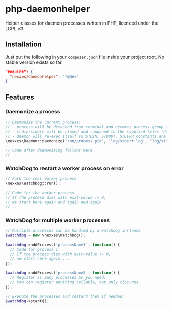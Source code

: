 # php-daemonhelper
Helper classes for daemon processes written in PHP, licenced under the LGPL v3.

## Installation

Just put the following in your ```composer.json``` file inside your project root.
No stable version exists so far.

```Json
"require": {
  "nexxes/daemonhelper": "*@dev"
}
```

## Features

### Daemonize a process

```PHP
// Daemonize the current process:
// - process will be detached from terminal and becomes process group leader
// - stdin/stderr will be closed and reopened to the supplied files (default is /dev/null)
// - daemon will re-exec itself so STDIN, STDOUT, STDERR constants are fixed
\nexxes\Daemon::daemonize('run/process.pid', 'log/stderr.log', 'log/stdout.log', 'stdin.txt');

// Code after daemonizing follows here
// ...
```

### WatchDog to restart a worker process on error

```PHP
// Fork the real worker process
\nexxes\WatchDog::run();

// Code for the worker process
// If the process dies with exit-value != 0,
// we start here again and again and again
// ..
```

### WatchDog for multiple worker processes

```PHP
// Multiple processes can be handled by a watchdog instance
$watchdog = new \nexxes\WatchDog();

$watchdog->addProcess('processName1', function() {
  // Code for process 1
  // If the process dies with exit-value != 0,
  // we start here again ...
});

$watchdog->addProcess('processNameX', function() {
  // Register as many processes as you need.
  // You can register anything callable, not only closures.
});

// Execute the processes and restart them if needed:
$watchdog->start();
```
